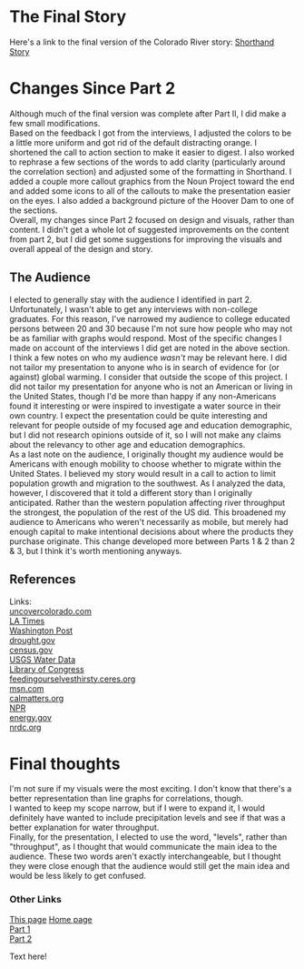 # The Final Story
Here's a link to the final version of the Colorado River story: [Shorthand Story](https://carnegiemellon.shorthandstories.com/colorado-river-levels-and-population-growth-draft1/index.html)   

# Changes Since Part 2
Although much of the final version was complete after Part II, I did make a few small modifications.   
Based on the feedback I got from the interviews, I adjusted the colors to be a little more uniform and got rid of the default distracting orange. I shortened the call to action section to make it easier to digest. I also worked to rephrase a few sections of the words to add clarity (particularly around the correlation section) and adjusted some of the formatting in Shorthand. I added a couple more callout graphics from the Noun Project toward the end and added some icons to all of the callouts to make the presentation easier on the eyes. I also added a background picture of the Hoover Dam to one of the sections.   
Overall, my changes since Part 2 focused on design and visuals, rather than content. I didn't get a whole lot of suggested improvements on the content from part 2, but I did get some suggestions for improving the visuals and overall appeal of the design and story.

## The Audience
I elected to generally stay with the audience I identified in part 2. Unfortunately, I wasn't able to get any interviews with non-college graduates. For this reason, I've narrowed my audience to college educated persons between 20 and 30 because I'm not sure how people who may not be as familiar with graphs would respond. Most of the specific changes I made on account of the interviews I did get are noted in the above section.   
I think a few notes on who my audience *wasn't* may be relevant here. I did not tailor my presentation to anyone who is in search of evidence for (or against) global warming. I consider that outside the scope of this project. I did not tailor my presentation for anyone who is not an American or living in the United States, though I'd be more than happy if any non-Americans found it interesting or were inspired to investigate a water source in their own country. I expect the presentation could be quite interesting and relevant for people outside of my focused age and education demographic, but I did not research opinions outside of it, so I will not make any claims about the relevancy to other age and education demographics.   
As a last note on the audience, I originally thought my audience would be Americans with enough mobility to choose whether to migrate within the United States. I believed my story would result in a call to action to limit population growth and migration to the southwest. As I analyzed the data, however, I discovered that it told a different story than I originally anticipated. Rather than the western population affecting river throughput the strongest, the population of the rest of the US did. This broadened my audience to Americans who weren't necessarily as mobile, but merely had enough capital to make intentional decisions about where the products they purchase originate. This change developed more between Parts 1 & 2 than 2 & 3, but I think it's worth mentioning anyways.   

## References
Links:   
[uncovercolorado.com](https://www.uncovercolorado.com/activities/colorado-river/)   
[LA Times](https://www.latimes.com/environment/story/2023-01-31/colorado-river-in-crisis-the-rivers-end)   
[Washington Post](https://www.washingtonpost.com/climate-environment/2023/02/05/colorado-river-drought-explained/)   
[drought.gov](https://www.drought.gov/what-is-drought/historical-drought#:~:text=The%20three%20longest%20drought%20episodes,early%2021st-century%20drought)   
[census.gov](https://www.census.gov/data/tables/time-series/dec/popchange-data-text.html)   
[USGS Water Data](https://waterdata.usgs.gov/nwis/annual?referred_module=sw&search_site_no=09402500&format=sites_selection_links)   
[Library of Congress](https://www.loc.gov/item/2008676799/)   
[feedingourselvesthirsty.ceres.org](https://feedingourselvesthirsty.ceres.org/regional-analysis/colorado-river)   
[msn.com](https://www.msn.com/en-us/news/us/arizona-moves-to-end-saudi-farms-controversial-groundwater-deals-to-grow-export-alfalfa/ar-AA1hBtrB#image=1)   
[calmatters.org](https://calmatters.org/environment/2022/08/colorado-river-water-california/)   
[NPR](https://www.npr.org/2022/10/04/1126240060/meet-the-california-farmers-awash-in-colorado-river-water-even-in-a-drought)   
[energy.gov](https://www.energy.gov/femp/rainwater-harvesting-regulations-map)    
[nrdc.org](https://www.nrdc.org/resources/feedlot-operations-why-it-matters)   

# Final thoughts
I'm not sure if my visuals were the most exciting. I don't know that there's a better representation than line graphs for correlations, though.   
I wanted to keep my scope narrow, but if I were to expand it, I would definitely have wanted to include precipitation levels and see if that was a better explanation for water throughput.    
Finally, for the presentation, I elected to use the word, "levels", rather than "throughput", as I thought that would communicate the main idea to the audience. These two words aren't exactly interchangeable, but I thought they were close enough that the audience would still get the main idea and would be less likely to get confused.

### Other Links
[This page](https://abiabrown.github.io/TSWD/Final_Project_Pt3)
[Home page](https://abiabrown.github.io/TSWD/)   
[Part 1](https://abiabrown.github.io/TSWD//Final_Project_Pt1)   
[Part 2](https://abiabrown.github.io/TSWD/Final_Project_Pt2)

Text here!
